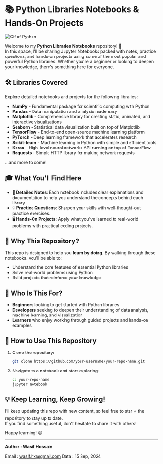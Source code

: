 # 📚 Python Libraries Notebooks & Hands-On Projects

![Gif of Python](https://media3.giphy.com/media/v1.Y2lkPTc5MGI3NjExd2treTdncnphNWF6dGppeG5zdXYwczNxYnNvbjhyMGdremJlMTVlZyZlcD12MV9pbnRlcm5hbF9naWZfYnlfaWQmY3Q9Zw/KAq5w47R9rmTuvWOWa/giphy.webp)

Welcome to my **Python Libraries Notebooks** repository! 🚀  
In this space, I'll be sharing Jupyter Notebooks packed with notes, practice questions, and hands-on projects using some of the most popular and powerful Python libraries. Whether you're a beginner or looking to deepen your knowledge, there's something here for everyone.

## 🛠️ Libraries Covered
Explore detailed notebooks and projects for the following libraries:

- **NumPy** - Fundamental package for scientific computing with Python
- **Pandas** - Data manipulation and analysis made easy
- **Matplotlib** - Comprehensive library for creating static, animated, and interactive visualizations
- **Seaborn** - Statistical data visualization built on top of Matplotlib
- **TensorFlow** - End-to-end open-source machine learning platform
- **PyTorch** - Deep learning framework that accelerates research
- **Scikit-learn** - Machine learning in Python with simple and efficient tools
- **Keras** - High-level neural networks API running on top of TensorFlow
- **Requests** - Simple HTTP library for making network requests

…and more to come!

## 🎓 What You'll Find Here
- 📘 **Detailed Notes**: Each notebook includes clear explanations and documentation to help you understand the concepts behind each library.
- 💡 **Practice Questions**: Sharpen your skills with well-thought-out practice exercises.
- 🖥️ **Hands-On Projects**: Apply what you've learned to real-world problems with practical coding projects.

## 🚀 Why This Repository?
This repo is designed to help you **learn by doing**. By walking through these notebooks, you'll be able to:
- Understand the core features of essential Python libraries
- Solve real-world problems using Python
- Build projects that reinforce your knowledge

## 🧠 Who Is This For?
- **Beginners** looking to get started with Python libraries
- **Developers** seeking to deepen their understanding of data analysis, machine learning, and visualization
- **Learners** who enjoy working through guided projects and hands-on examples

## 🎯 How to Use This Repository
1. Clone the repository:
   ```bash
   git clone https://github.com/your-username/your-repo-name.git
   ```
2. Navigate to a notebook and start exploring:
   ```bash
   cd your-repo-name
   jupyter notebook
   ```

## 💡 Keep Learning, Keep Growing!
I’ll keep updating this repo with new content, so feel free to star ⭐ the repository to stay up to date.  
If you find something useful, don't hesitate to share it with others!

Happy learning! 😊

---



**Author : Wasif Hossain**

Email  : wasif.hx@gmail.com
Data   : 15 Sep, 2024